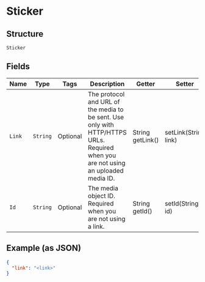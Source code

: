 
# Sticker

## Structure

`Sticker`

## Fields

| Name | Type | Tags | Description | Getter | Setter |
|  --- | --- | --- | --- | --- | --- |
| `Link` | `String` | Optional | The protocol and URL of the media to be sent. Use only with HTTP/HTTPS URLs. Required when you are not using an uploaded media ID. | String getLink() | setLink(String link) |
| `Id` | `String` | Optional | The media object ID. Required when you are not using a link. | String getId() | setId(String id) |

## Example (as JSON)

```json
{
  "link": "<link>"
}
```

